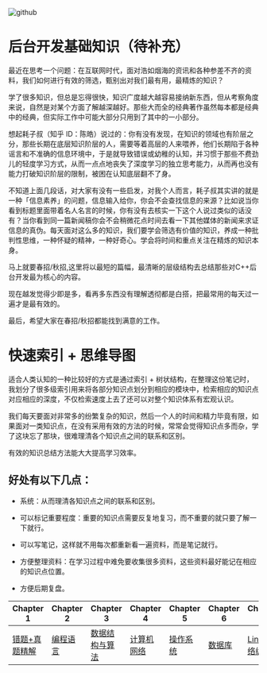 ![github](https://github.com/rongweihe/CS_Offer/blob/master/github.jpg)

# 后台开发基础知识（待补充）

最近在思考一个问题：在互联网时代，面对浩如烟海的资讯和各种参差不齐的资料，我们如何进行有效的筛选，甄别出对我们最有用，最精炼的知识？

学了很多知识，但总是忘得很快，知识广度越大越容易接纳新东西，但从考察角度来说，自然是对某个方面了解越深越好。那些大而全的经典著作虽然每本都是经典中的经典，但实际工作中可能大部分只用到了其中的一小部分。

想起耗子叔（知乎 ID：陈皓）说过的：你有没有发现，在知识的领域也有阶层之分，那些长期在底层知识阶层的人，需要等着高层的人来喂养，他们长期陷于各种谣言和不准确的信息环境中，于是就导致错误或幼稚的认知，并习惯于那些不费劲儿的轻度学习方式，从而一点点地丧失了深度学习的独立思考能力，从而再也没有能力打破知识阶层的限制，被困在认知底层翻不了身。

不知道上面几段话，对大家有没有一些启发，对我个人而言，耗子叔其实讲的就是一种「信息素养」的问题，信息输入给你，你会不会查找信息的来源？比如说当你看到标题里面带着名人名言的时候，你有没有去核实一下这个人说过类似的话没有？当你看到同一篇新闻稿你会不会稍微花点时间去看一下其他媒体的新闻来求证信息的真伪。每天面对这么多的知识，我们要学会筛选有价值的知识，养成一种批判性思维，一种怀疑的精神，一种好奇心。学会将时间和重点关注在精炼的知识本身。

马上就要春招/秋招,这里将以最短的篇幅，最清晰的层级结构去总结那些对C++后台开发最为核心的内容。

现在越发觉得少即是多，看再多东西没有理解透彻都是白搭，把最常用的每天过一遍才是最有效的。

最后，希望大家在春招/秋招都能找到满意的工作。

# 快速索引 + 思维导图

适合人类认知的一种比较好的方式是通过索引 + 树状结构，在整理这份笔记时，我划分了很多级索引用来将各部分知识点划分到相应的模块中，检索相应的知识点对应相应的深度，不仅检索速度上去了还可以对整个知识体系有宏观认识。

我们每天要面对非常多的纷繁复杂的知识，然后一个人的时间和精力毕竟有限，如果面对一类知识点，在没有采用有效的方法的时候，常常会觉得知识点多而杂，学了这块忘了那块，很难理清各个知识点之间的联系和区别。

有效的知识总结方法能大大提高学习效率。

## 好处有以下几点：

- 系统：从而理清各知识点之间的联系和区别。

- 可以标记重要程度：重要的知识点需要反复地复习，而不重要的就只要了解一下就行。

- 可以写笔记，这样就不用每次都重新看一遍资料，而是笔记就行。

- 方便整理资料：在学习过程中难免要收集很多资料，这些资料最好能记在相应的知识点位置。

- 方便后期复盘。

| Chapter 1                                                    | Chapter 2                                                    | Chapter 3                                                    | Chapter 4                                                    | Chapter 5                                                    | Chapter 6                                                    | Chapter 7                                                    |
| ------------------------------------------------------------ | ------------------------------------------------------------ | ------------------------------------------------------------ | ------------------------------------------------------------ | ------------------------------------------------------------ | ------------------------------------------------------------ | ------------------------------------------------------------ |
| [错题+真题精解](https://github.com/rongweihe/CS_Offer/blob/master/%E9%94%99%E9%A2%98%2B%E7%9C%9F%E9%A2%98%E7%B2%BE%E8%A7%A3.md) | [编程语言](https://github.com/rongweihe/CS_Offer/blob/master/%E7%BC%96%E7%A8%8B%E8%AF%AD%E8%A8%80%EF%BC%88C%7C%7CC%2B%2B%7C%7CPython%7C%7CJava%7C%7CGo%EF%BC%89.md) | [数据结构与算法](https://github.com/rongweihe/CS_Offer/blob/master/%E6%95%B0%E6%8D%AE%E7%BB%93%E6%9E%84%E4%B8%8E%E7%AE%97%E6%B3%95.md) | [计算机网络](https://github.com/rongweihe/CS_Offer/blob/master/%E8%AE%A1%E7%AE%97%E6%9C%BA%E7%BD%91%E7%BB%9C.md) | [操作系统](https://github.com/rongweihe/CS_Offer/blob/master/%E6%93%8D%E4%BD%9C%E7%B3%BB%E7%BB%9F.md) | [数据库](https://github.com/rongweihe/CS_Offer/blob/master/%E6%95%B0%E6%8D%AE%E5%BA%93.md) | [Linux网络编程](https://github.com/rongweihe/CS_Offer/blob/master/Linux%E7%BD%91%E7%BB%9C%E7%BC%96%E7%A8%8B.md) |
